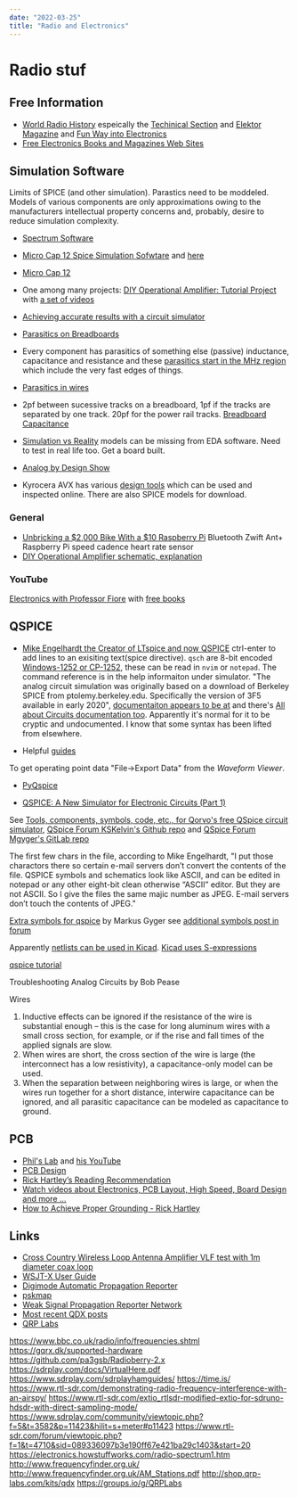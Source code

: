 ```yaml
---
date: "2022-03-25"
title: "Radio and Electronics"
---
```

<!-- markdownlint-disable MD025 -->
# Radio stuf
<!-- markdownlint-enable MD025 -->

## Free Information

* [World Radio History](https://www.worldradiohistory.com/index.htm) espeically the [Techinical Section](https://www.worldradiohistory.com/Home-Tech.htm) and [Elektor Magazine](https://archive.org/details/ElektorMagazine) and [Fun Way into Electronics](https://archive.org/details/funway_into_electronics)
* [Free Electronics Books and Magazines Web Sites](https://youtu.be/eBKRat72TDU?si=PoEnyuolLwT7SHuH)

## Simulation Software

Limits of SPICE (and other simulation). Parastics need to be moddeled. Models of various components are only approximations owing to the manufacturers intellectual property concerns and, probably, desire to reduce simulation complexity.

* [Spectrum Software](https://web.archive.org/web/20230219052113/http://www.spectrum-soft.com/index.shtm)
* [Micro Cap 12 Spice Simulation Sofwtare](http://www.spectrum-soft.com/download/download.shtm) and [here](https://gotroot.ca/spectrum/www.spectrum-soft.com/download/download.html)
* [Micro Cap 12](https://youtu.be/WExvpASP-1c?si=JLN4hbqDsmB-AQVV)
* One among many projects: [DIY Operational Amplifier: Tutorial Project](https://www.electroschematics.com/diy-operational-amplifier/) with [a set of videos](https://youtu.be/Z8JDsvfZjL8?si=OXS8azt1TlsKbOgk)
* [Achieving accurate results with a circuit simulator](https://efabless-production-wordpress.s3.amazonaws.com/wp-content/uploads/Achieving-Accurate-Results-with-a-Circuit-Simulator.pdf)
* [Parasitics on Breadboards](https://www.youtube.com/watch?v=ME2wgVFYgIs&t=366s)
* Every component has parasitics of something else (passive) inductance, capacitance and resistance and these [parasitics start in the MHz region](https://electronics.stackexchange.com/a/382087) which include the very fast edges of things.
* [Parasitics in wires](https://ece.uwaterloo.ca/~mhanis/ece730/lecture2.pdf#:~:text=Wiring%20of%20today%E2%80%99s%20integrated%20circuits%20forms%20a%20complex,propagation%20delay%2C%20or%20equivalently%2C%20a%20drop%20in%20performance.)
* 2pf between sucessive tracks on a breadboard, 1pf if the tracks are separated by one track. 20pf for the power rail tracks. [Breadboard Capacitance](https://www.eevblog.com/forum/blog/eevblog-568-solderless-breadboard-capacitance/)
* [Simulation vs Reality](https://www.youtube.com/watch?v=onlrcEFEDWI) models can be missing from EDA software.  Need to test in real life too. Get a board built.
* [Analog by Design Show](https://www.youtube.com/playlist?list=PL59089C08F42536A4)

* Kyrocera AVX has various [design tools](https://www.kyocera-avx.com/design-tools/) which can be used and inspected online. There are also SPICE models for download.

### General

* [Unbricking a $2,000 Bike With a $10 Raspberry Pi](https://ptx2.net/posts/unbricking-a-bike-with-a-raspberry-pi/) Bluetooth Zwift Ant+ Raspberry Pi speed cadence heart rate sensor
* [DIY Operational Amplifier schematic, explanation](https://www.electroschematics.com/diy-operational-amplifier/)

### YouTube

[Electronics with Professor Fiore](https://www.youtube.com/@ElectronicswithProfessorFiore) with [free books](https://www2.mvcc.edu//users/faculty/jfiore/index.cfm)

## QSPICE

* [Mike Engelhardt the Creator of LTspice and now QSPICE](https://www.youtube.com/watch?v=5gMVOmkXDVs)
ctrl-enter to add lines to an exisiting text(spice directive). `qsch` are 8-bit encoded [Windows-1252 or CP-1252](https://en.wikipedia.org/wiki/Windows-1252), these can be read in `nvim` or `notepad`. The command reference is in the help informaiton under simulator.
"The analog circuit simulation was originally based on a download of Berkeley SPICE from ptolemy.berkeley.edu. Specifically the version of 3F5 available in early 2020", [documentaiton appears to be at](http://bwrcs.eecs.berkeley.edu/Classes/IcBook/SPICE/) and there's [All about Circuits documentation too](https://www.allaboutcircuits.com/textbook/reference/chpt-7/fundamentals-spice-programming/). Apparently it's normal for it to be cryptic and undocumented. I know that some syntax has been lifted from elsewhere.

* Helpful [guides](https://github.com/KSKelvin-Github/Qspice/tree/main/Guideline)

To get operating point data "File->Export Data" from the *Waveform Viewer*.

* [PyQspice](https://github.com/Qorvo/PyQSPICE/tree/main)

* [QSPICE: A New Simulator for Electronic Circuits (Part 1)](https://www.powerelectronicsnews.com/qspice-a-new-simulator-for-electronic-circuits-part-1/)

See [Tools, components, symbols, code, etc., for Qorvo's free QSpice circuit simulator](https://github.com/robdunn4/QSpice), [QSpice Forum KSKelvin's Github repo](https://github.com/KSKelvin-Github/Qspice/) and [QSpice Forum Mgyger's GitLab repo](https://gitlab.com/mgyger/qspice-symbols/)

The first few chars in the file, according to Mike Engelhardt, "I put those charactors there so certain e-mail servers don’t convert the contents of the file. QSPICE symbols and schematics look like ASCII, and can be edited in notepad or any other eight-bit clean otherwise “ASCII” editor. But they are not ASCII. So I give the files the same majic number as JPEG. E-mail servers don’t touch the contents of JPEG."

[Extra symbols for qspice](https://gitlab.com/mgyger/qspice-symbols) by Markus Gyger see [additional symbols post in forum](https://forum.qorvo.com/t/additional-symbols/14469)

Apparently [netlists can be used in Kicad](https://electronics.stackexchange.com/questions/676175/can-i-import-a-netlist-into-kicad#:~:text=There%27s%20no%20need%20to%20%22import%22%20anything%20into%20KiCad%3A,you%20generate%20perfect%20schematics%20and%20layouts%20that%20way%21). [Kicad uses S-expressions](https://dev-docs.kicad.org/en/file-formats/sexpr-intro/index.html#:~:text=KiCad%20uses%20an%20s-expression%20file%20format%20for%20symbol,circuit%20boards%2C%20and%20title%20block%20and%20border%20worksheets.)

[qspice tutorial](https://www.powerelectronicsnews.com/qspice-a-new-simulator-for-electronic-circuits-part-1/)

Troubleshooting Analog Circuits by Bob Pease

Wires

1) Inductive effects can be ignored if the resistance of the wire is substantial enough – this is the case for long aluminum wires with a small cross section, for example, or if the rise and fall times of the applied signals are slow.
2) When wires are short, the cross section of the wire is large (the interconnect has a low resistivity), a capacitance-only model can be used.  
3) When the separation between neighboring wires is large, or when the wires run together for a short distance, interwire capacitance can be ignored, and all parasitic capacitance can be modeled as capacitance to ground.

## PCB

* [Phil's Lab](https://www.phils-lab.net/) and [his YouTube](https://www.youtube.com/@PhilsLab)
* [PCB Design](https://www.scs.stanford.edu/~zyedidia/docs/pcb/pcb_tutorial.pdf)
* [Rick Hartley’s Reading Recommendation](https://ninedotconnects.com/public_resources/Ricks-Reading-Recommendation.pdf)
* [Watch videos about Electronics, PCB Layout, High Speed, Board Design and more ...](https://www.youtube.com/c/RobertFeranec)
* [How to Achieve Proper Grounding - Rick Hartley](https://www.youtube.com/watch?v=ySuUZEjARPY)

## Links

* [Cross Country Wireless Loop Antenna Amplifier VLF test with 1m diameter coax loop](https://www.youtube.com/watch?v=BAmIyd118Os)
* [WSJT-X User Guide](https://physics.princeton.edu/pulsar/k1jt/wsjtx-doc/wsjtx-main-2.5.4.html#INTRO)
* [Digimode Automatic Propagation Reporter](https://pskreporter.info/)
* [pskmap](https://pskreporter.info/pskmap.html)
* [Weak Signal Propagation Reporter Network](https://www.wsprnet.org/drupal/wsprnet/activity)
* [Most recent QDX posts](https://groups.io/g/QRPLabs/search?ev=0&p=%2C%2Cqdx%2C20%2C2%2C0%2C0&ct=1)
* [QRP Labs](http://qrp-labs.com/)

<!-- markdownlint-disable MD034 -->
https://www.bbc.co.uk/radio/info/frequencies.shtml
https://gqrx.dk/supported-hardware
https://github.com/pa3gsb/Radioberry-2.x
https://sdrplay.com/docs/VirtualHere.pdf
https://www.sdrplay.com/sdrplayhamguides/
https://time.is/
https://www.rtl-sdr.com/demonstrating-radio-frequency-interference-with-an-airspy/
https://www.rtl-sdr.com/extio_rtlsdr-modified-extio-for-sdruno-hdsdr-with-direct-sampling-mode/
https://www.sdrplay.com/community/viewtopic.php?f=5&t=3582&p=11423&hilit=s+meter#p11423
https://www.rtl-sdr.com/forum/viewtopic.php?f=1&t=4710&sid=089336097b3e190ff67e421ba29c1403&start=20
https://electronics.howstuffworks.com/radio-spectrum1.htm
http://www.frequencyfinder.org.uk/
http://www.frequencyfinder.org.uk/AM_Stations.pdf
http://shop.qrp-labs.com/kits/qdx
https://groups.io/g/QRPLabs
<!-- markdownlint-enable MD034 -->